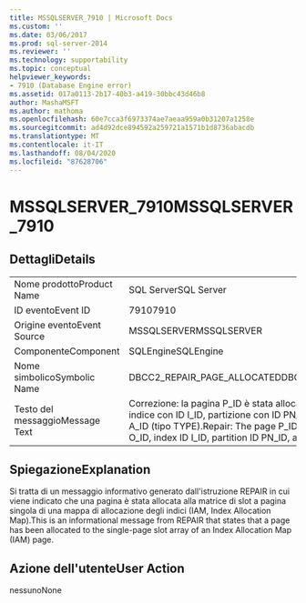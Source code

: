 ```yaml
---
title: MSSQLSERVER_7910 | Microsoft Docs
ms.custom: ''
ms.date: 03/06/2017
ms.prod: sql-server-2014
ms.reviewer: ''
ms.technology: supportability
ms.topic: conceptual
helpviewer_keywords:
- 7910 (Database Engine error)
ms.assetid: 017a0113-2b17-40b3-a419-30bbc43d46b8
author: MashaMSFT
ms.author: mathoma
ms.openlocfilehash: 60e7cca3f6973374ae7aeaa959a0b31207a1258e
ms.sourcegitcommit: ad4d92dce894592a259721a1571b1d8736abacdb
ms.translationtype: MT
ms.contentlocale: it-IT
ms.lasthandoff: 08/04/2020
ms.locfileid: "87628706"
---
```

# <a name="mssqlserver_7910"></a><span data-ttu-id="f4d12-102">MSSQLSERVER_7910</span><span class="sxs-lookup"><span data-stu-id="f4d12-102">MSSQLSERVER_7910</span></span>
    
## <a name="details"></a><span data-ttu-id="f4d12-103">Dettagli</span><span class="sxs-lookup"><span data-stu-id="f4d12-103">Details</span></span>  
  
|||  
|-|-|  
|<span data-ttu-id="f4d12-104">Nome prodotto</span><span class="sxs-lookup"><span data-stu-id="f4d12-104">Product Name</span></span>|<span data-ttu-id="f4d12-105">SQL Server</span><span class="sxs-lookup"><span data-stu-id="f4d12-105">SQL Server</span></span>|  
|<span data-ttu-id="f4d12-106">ID evento</span><span class="sxs-lookup"><span data-stu-id="f4d12-106">Event ID</span></span>|<span data-ttu-id="f4d12-107">7910</span><span class="sxs-lookup"><span data-stu-id="f4d12-107">7910</span></span>|  
|<span data-ttu-id="f4d12-108">Origine evento</span><span class="sxs-lookup"><span data-stu-id="f4d12-108">Event Source</span></span>|<span data-ttu-id="f4d12-109">MSSQLSERVER</span><span class="sxs-lookup"><span data-stu-id="f4d12-109">MSSQLSERVER</span></span>|  
|<span data-ttu-id="f4d12-110">Componente</span><span class="sxs-lookup"><span data-stu-id="f4d12-110">Component</span></span>|<span data-ttu-id="f4d12-111">SQLEngine</span><span class="sxs-lookup"><span data-stu-id="f4d12-111">SQLEngine</span></span>|  
|<span data-ttu-id="f4d12-112">Nome simbolico</span><span class="sxs-lookup"><span data-stu-id="f4d12-112">Symbolic Name</span></span>|<span data-ttu-id="f4d12-113">DBCC2_REPAIR_PAGE_ALLOCATED</span><span class="sxs-lookup"><span data-stu-id="f4d12-113">DBCC2_REPAIR_PAGE_ALLOCATED</span></span>|  
|<span data-ttu-id="f4d12-114">Testo del messaggio</span><span class="sxs-lookup"><span data-stu-id="f4d12-114">Message Text</span></span>|<span data-ttu-id="f4d12-115">Correzione: la pagina P_ID è stata allocata all'oggetto con ID O_ID, indice con ID I_ID, partizione con ID PN_ID, unità allocazione con ID A_ID (tipo TYPE).</span><span class="sxs-lookup"><span data-stu-id="f4d12-115">Repair: The page P_ID has been allocated to object ID O_ID, index ID I_ID, partition ID PN_ID, alloc unit ID A_ID (type TYPE).</span></span>|  
  
## <a name="explanation"></a><span data-ttu-id="f4d12-116">Spiegazione</span><span class="sxs-lookup"><span data-stu-id="f4d12-116">Explanation</span></span>  
 <span data-ttu-id="f4d12-117">Si tratta di un messaggio informativo generato dall'istruzione REPAIR in cui viene indicato che una pagina è stata allocata alla matrice di slot a pagina singola di una mappa di allocazione degli indici (IAM, Index Allocation Map).</span><span class="sxs-lookup"><span data-stu-id="f4d12-117">This is an informational message from REPAIR that states that a page has been allocated to the single-page slot array of an Index Allocation Map (IAM) page.</span></span>  
  
## <a name="user-action"></a><span data-ttu-id="f4d12-118">Azione dell'utente</span><span class="sxs-lookup"><span data-stu-id="f4d12-118">User Action</span></span>  
 <span data-ttu-id="f4d12-119">nessuno</span><span class="sxs-lookup"><span data-stu-id="f4d12-119">None</span></span>  
  
  
